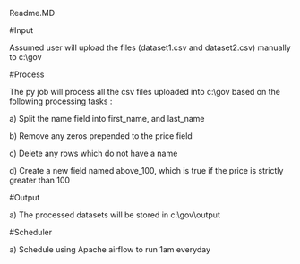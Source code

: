 Readme.MD

#Input

Assumed user will upload the files (dataset1.csv and dataset2.csv) manually to c:\gov

#Process

The py job will process all the csv files uploaded into c:\gov based on the following processing tasks :

a) Split the name field into first_name, and last_name

b) Remove any zeros prepended to the price field

c) Delete any rows which do not have a name

d) Create a new field named above_100, which is true if the price is strictly greater than 100

#Output

a) The processed datasets will be stored in c:\gov\output

#Scheduler

a) Schedule using Apache airflow to run 1am everyday
